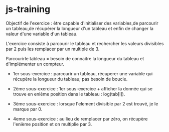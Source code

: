 # js-training


Objectif de l'exercice : être capable d'initialiser des variables,de parcourir un tableau,de récupérer la longueur d'un tableau et enfin de changer la valeur d'une variable d'un tableau.

L'exercice consiste à parcourir le tableau et rechercher les valeurs divisibles par 2 puis les  remplacer par un multiple de 3.

Parcourirle tableau = besoin de connaitre la longueur du tableau et d'implémenter un compteur.

- 1er sous-exercice : parcourir un tableau, récuperer une variable qui récupère la longueur du tableau; pas besoin de boucle.

- 2ème sous-exercice : 1er sous-exercice + afficher la donnée qui se trouve en enième position dans le tableau : log(tab[i]).

- 3ème sous-exercice : lorsque l'element divisible par 2 est trouvé, je le marque par 0.

- 4eme sous-exercice : au lieu de remplacer par zéro, on récupère l'enième position et on multiplie par 3.


